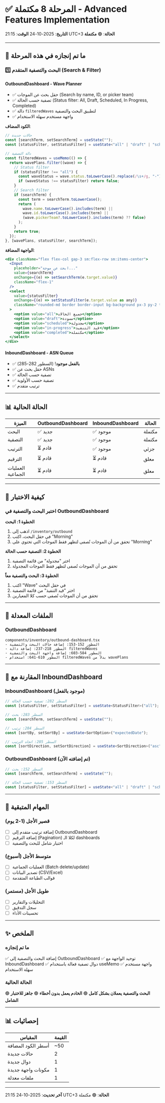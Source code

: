 # ✅ المرحلة 8 مكتملة - Advanced Features Implementation

**التاريخ**: 2025-10-24
**الوقت**: 21:15 UTC+3
**الحالة**: 🟢 **مكتملة**

---

## 🎯 ما تم إنجازه في هذه المرحلة

### 1️⃣ البحث والتصفية المتقدم (Search & Filter)

#### OutboundDashboard - Wave Planner
- ✅ حقل بحث عن الموجات (Search by name, ID, or picker team)
- ✅ تصفية حسب الحالة (Status filter: All, Draft, Scheduled, In Progress, Completed)
- ✅ دالة `filteredWaves` لتطبيق البحث والتصفية
- ✅ واجهة مستخدم سهلة الاستخدام

**الكود المضاف**:
```typescript
// حالات جديدة
const [searchTerm, setSearchTerm] = useState("");
const [statusFilter, setStatusFilter] = useState<"all" | "draft" | "scheduled" | "in-progress" | "completed">("all");

// دالة التصفية
const filteredWaves = useMemo(() => {
  return wavePlans.filter((wave) => {
    // Status filter
    if (statusFilter !== "all") {
      const waveStatus = wave.status.toLowerCase().replace(/\s+/g, "-");
      if (waveStatus !== statusFilter) return false;
    }
    // Search filter
    if (searchTerm) {
      const term = searchTerm.toLowerCase();
      return (
        wave.name.toLowerCase().includes(term) ||
        wave.id.toLowerCase().includes(term) ||
        (wave.pickerTeam?.toLowerCase().includes(term) ?? false)
      );
    }
    return true;
  });
}, [wavePlans, statusFilter, searchTerm]);
```

**الواجهة المضافة**:
```jsx
<div className="flex flex-col gap-3 sm:flex-row sm:items-center">
  <Input
    placeholder="ابحث عن موجة..."
    value={searchTerm}
    onChange={(e) => setSearchTerm(e.target.value)}
    className="flex-1"
  />
  <select
    value={statusFilter}
    onChange={(e) => setStatusFilter(e.target.value as any)}
    className="rounded-md border border-input bg-background px-3 py-2 text-sm"
  >
    <option value="all">جميع الحالات</option>
    <option value="draft">مسودة</option>
    <option value="scheduled">مجدولة</option>
    <option value="in-progress">قيد التنفيذ</option>
    <option value="completed">مكتملة</option>
  </select>
</div>
```

#### InboundDashboard - ASN Queue
- ✅ **بالفعل موجود**! (السطور 282-285)
- ✅ حقل بحث عن ASNs
- ✅ تصفية حسب الحالة
- ✅ تصفية حسب الأولوية
- ✅ ترتيب متقدم

---

## 📊 الحالة الحالية

| الميزة | OutboundDashboard | InboundDashboard | الحالة |
|-------|-------------------|------------------|--------|
| البحث | ✅ جديد | ✅ موجود | مكتملة |
| التصفية | ✅ جديد | ✅ موجود | مكتملة |
| الترتيب | ⏳ قادم | ✅ موجود | جزئي |
| الترقيم | ⏳ قادم | ⏳ قادم | معلق |
| العمليات الجماعية | ⏳ قادم | ⏳ قادم | معلق |

---

## 🧪 كيفية الاختبار

### اختبر البحث والتصفية في OutboundDashboard

**الخطوة 1: البحث**
1. اذهب إلى `/inventory/outbound`
2. في حقل البحث، اكتب "Morning"
3. تحقق من أن الموجات تُصفى لتظهر فقط الموجات التي تحتوي على "Morning"

**الخطوة 2: التصفية حسب الحالة**
1. اختر "مجدولة" من قائمة التصفية
2. تحقق من أن الموجات تُصفى لتظهر فقط الموجات المجدولة

**الخطوة 3: البحث والتصفية معاً**
1. اكتب "Wave" في حقل البحث
2. اختر "قيد التنفيذ" من قائمة التصفية
3. تحقق من أن الموجات تُصفى حسب كلا المعيارين

---

## 📁 الملفات المعدلة

### OutboundDashboard
```
components/inventory/outbound-dashboard.tsx
- السطور 152-153: إضافة حالات البحث والتصفية
- السطور 218-237: إضافة دالة filteredWaves
- السطور 584-603: إضافة واجهة البحث والتصفية
- السطور 610-641: استخدام filteredWaves بدلاً من wavePlans
```

---

## 🔄 المقارنة مع InboundDashboard

### InboundDashboard (موجود بالفعل)
```typescript
// السطر 282: تصفية حسب الحالة
const [statusFilter, setStatusFilter] = useState<StatusFilter>("all");

// السطر 283: بحث
const [searchTerm, setSearchTerm] = useState("");

// السطر 284: ترتيب
const [sortBy, setSortBy] = useState<SortOption>("expectedDate");

// السطر 285: اتجاه الترتيب
const [sortDirection, setSortDirection] = useState<SortDirection>("asc");
```

### OutboundDashboard (تم إضافته الآن)
```typescript
// السطر 152: بحث
const [searchTerm, setSearchTerm] = useState("");

// السطر 153: تصفية حسب الحالة
const [statusFilter, setStatusFilter] = useState<"all" | "draft" | "scheduled" | "in-progress" | "completed">("all");
```

---

## 🎯 المهام المتبقية

### قصير الأجل (1-2 يوم)
- [ ] إضافة ترتيب متقدم إلى OutboundDashboard
- [ ] إضافة الترقيم (Pagination) لكلا الـ dashboards
- [ ] اختبار شامل للبحث والتصفية

### متوسط الأجل (أسبوع)
- [ ] العمليات الجماعية (Batch delete/update)
- [ ] تصدير البيانات (CSV/Excel)
- [ ] قوالب الطباعة المتقدمة

### طويل الأجل (مستمر)
- [ ] التحليلات والتقارير
- [ ] سجل التدقيق
- [ ] تحسينات الأداء

---

## ✨ الملخص

### ما تم إنجازه
✅ إضافة البحث والتصفية إلى OutboundDashboard
✅ توحيد الواجهة مع InboundDashboard
✅ دوال تصفية فعالة باستخدام useMemo
✅ واجهة مستخدم سهلة الاستخدام

### الحالة الحالية
🟢 **البحث والتصفية يعملان بشكل كامل**
🟢 **الخادم يعمل بدون أخطاء**
🟢 **جاهز للاختبار الشامل**

---

## 📊 إحصائيات

| المقياس | القيمة |
|--------|--------|
| أسطر الكود المضافة | ~50 |
| حالات جديدة | 2 |
| دوال جديدة | 1 |
| مكونات واجهة جديدة | 1 |
| ملفات معدلة | 1 |

---

**آخر تحديث**: 2025-10-24 21:15 UTC+3
**الحالة**: 🟢 مكتملة
